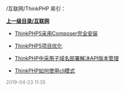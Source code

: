 /互联网/ThinkPHP 索引：


**[上一级目录/互联网](/互联网/index.md)**

- [ThinkPHP5采用Composer完全安装](/互联网/ThinkPHP/ThinkPHP5采用Composer完全安装.md)

- [ThinkPHP5项目优化](/互联网/ThinkPHP/ThinkPHP5项目优化.md)

- [ThinkPHP中采用子域名部署解决API版本管理](/互联网/ThinkPHP/ThinkPHP中采用子域名部署解决API版本管理.md)

- [ThinkPHP如何使用cli模式](/互联网/ThinkPHP/ThinkPHP如何使用cli模式.md)


<font size=2 color='grey'> 2019-04-23 11:35 </font>